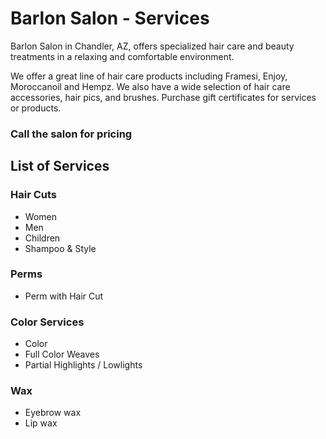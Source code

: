 # Barlon Salon - Services


Barlon Salon in Chandler, AZ, offers specialized hair care and beauty treatments in a relaxing and comfortable environment.

We offer a great line of hair care products including Framesi, Enjoy, Moroccanoil and Hempz. We also have a wide selection of hair care accessories, hair pics, and brushes. Purchase gift certificates for services or products.

### Call the salon for pricing 

## List of Services
### Hair Cuts
 - Women
 - Men
 - Children
 - Shampoo & Style
        
### Perms
  - Perm with Hair Cut

### Color Services
  - Color
  - Full Color Weaves
  - Partial Highlights / Lowlights

### Wax
  - Eyebrow wax
  - Lip wax
